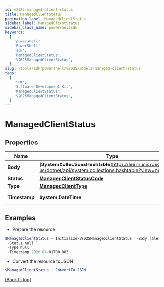 ```yaml
---
id: v2025-managed-client-status
title: ManagedClientStatus
pagination_label: ManagedClientStatus
sidebar_label: ManagedClientStatus
sidebar_class_name: powershellsdk
keywords:
  [
    'powershell',
    'PowerShell',
    'sdk',
    'ManagedClientStatus',
    'V2025ManagedClientStatus',
  ]
slug: /tools/sdk/powershell/v2025/models/managed-client-status
tags:
  [
    'SDK',
    'Software Development Kit',
    'ManagedClientStatus',
    'V2025ManagedClientStatus',
  ]
---
```


# ManagedClientStatus

## Properties

| Name | Type | Description | Notes |
| --- | --- | --- | --- |
| **Body** | [**SystemCollectionsHashtable**]https://learn.microsoft.com/en-us/dotnet/api/system.collections.hashtable?view=net-9.0 | ManagedClientStatus body information | [required] |
| **Status** | [**ManagedClientStatusCode**](managed-client-status-code) |  | [required] |
| **Type** | [**ManagedClientType**](managed-client-type) |  | [required] |
| **Timestamp** | **System.DateTime** | timestamp on the Client Status update | [required] |

## Examples

- Prepare the resource

```powershell
$ManagedClientStatus = Initialize-V2025ManagedClientStatus  -Body {alertKey=, id=5678, clusterId=1234, ccg_etag=ccg_etag123xyz456, ccg_pin=NONE, cookbook_etag=20210420125956-20210511144538, hostname=megapod-useast1-secret-hostname.sailpoint.com, internal_ip=127.0.0.1, lastSeen=1620843964604, sinceSeen=14708, sinceSeenMillis=14708, localDev=false, stacktrace=, state=null, status=NORMAL, uuid=null, product=idn, va_version=null, platform_version=2, os_version=2345.3.1, os_type=flatcar, hypervisor=unknown} `
 -Status null `
 -Type null `
 -Timestamp 2020-01-01T00:00Z
```

- Convert the resource to JSON

```powershell
$ManagedClientStatus | ConvertTo-JSON
```

[[Back to top]](#)
